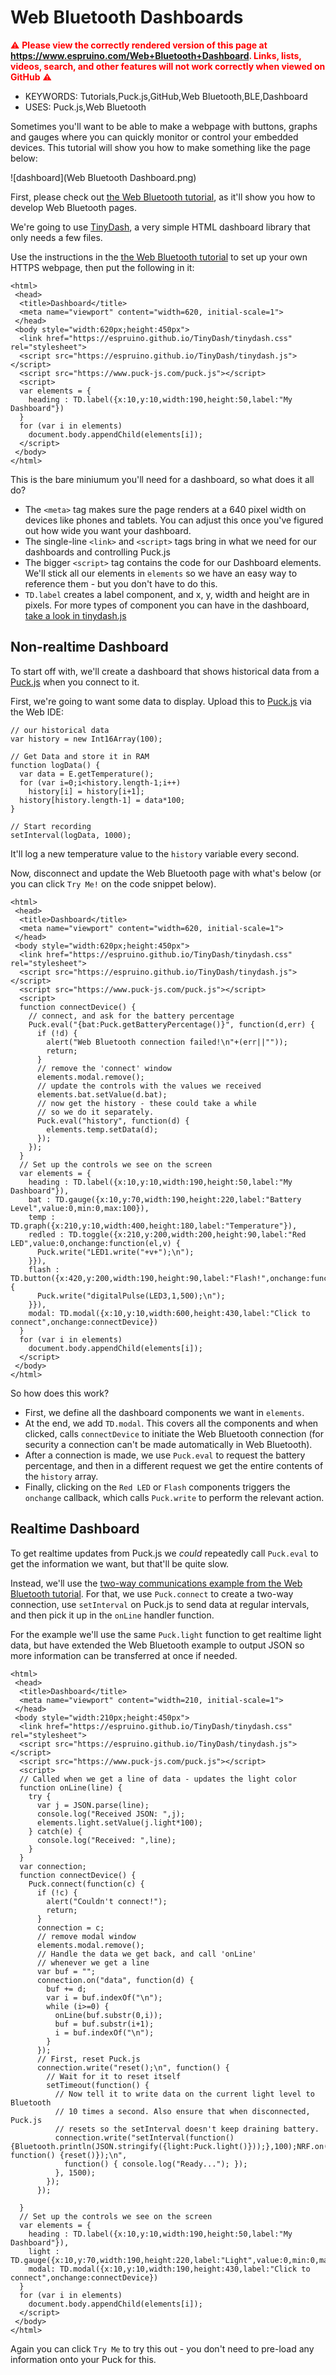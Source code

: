 <!--- Copyright (c) 2016 Gordon Williams, Pur3 Ltd. See the file LICENSE for copying permission. -->
Web Bluetooth Dashboards
========================

<span style="color:red">:warning: **Please view the correctly rendered version of this page at https://www.espruino.com/Web+Bluetooth+Dashboard. Links, lists, videos, search, and other features will not work correctly when viewed on GitHub** :warning:</span>

* KEYWORDS: Tutorials,Puck.js,GitHub,Web Bluetooth,BLE,Dashboard
* USES: Puck.js,Web Bluetooth

Sometimes you'll want to be able to make a webpage with buttons, graphs
and gauges where you can quickly monitor or control your embedded devices.
This tutorial will show you how to make something like the page below:

![dashboard](Web Bluetooth Dashboard.png)

First, please check out [the Web Bluetooth tutorial](Puck.js+Web+Bluetooth),
as it'll show you how to develop Web Bluetooth pages.

We're going to use [TinyDash](https://github.com/espruino/TinyDash),
a very simple HTML dashboard library that only needs a few files.

Use the instructions in the [the Web Bluetooth tutorial](Puck.js+Web+Bluetooth)
to set up your own HTTPS webpage, then put the following in it:

```HTML_demo_link
<html>
 <head>
  <title>Dashboard</title>
  <meta name="viewport" content="width=620, initial-scale=1">
 </head>
 <body style="width:620px;height:450px">
  <link href="https://espruino.github.io/TinyDash/tinydash.css" rel="stylesheet">
  <script src="https://espruino.github.io/TinyDash/tinydash.js"></script>
  <script src="https://www.puck-js.com/puck.js"></script>  
  <script>
  var elements = {
    heading : TD.label({x:10,y:10,width:190,height:50,label:"My Dashboard"})
  }
  for (var i in elements)
    document.body.appendChild(elements[i]);
  </script>
 </body>
</html>
```

This is the bare miniumum you'll need for a dashboard, so what does it all do?

* The `<meta>` tag makes sure the page renders at a 640 pixel width on devices
like phones and tablets. You can adjust this once you've figured out how wide
you want your dashboard.
* The single-line `<link>` and `<script>` tags bring in what we need for our dashboards and controlling Puck.js 
* The bigger `<script>` tag contains the code for our Dashboard elements. We'll stick
all our elements in `elements` so we have an easy way to reference them - but you don't have
to do this. 
* `TD.label` creates a label component, and x, y, width and height are in pixels. For
 more types of component you can have in the dashboard, [take a look in tinydash.js](https://github.com/espruino/TinyDash/blob/master/tinydash.js)

Non-realtime Dashboard
-------------------------

To start off with, we'll create a dashboard that shows historical data from
a [Puck.js](/Puck.js) when you connect to it.

First, we're going to want some data to display. Upload this to [Puck.js](/Puck.js)
via the Web IDE:

```
// our historical data
var history = new Int16Array(100); 

// Get Data and store it in RAM
function logData() {
  var data = E.getTemperature();
  for (var i=0;i<history.length-1;i++)
    history[i] = history[i+1];
  history[history.length-1] = data*100;
}

// Start recording
setInterval(logData, 1000); 
```

It'll log a new temperature value to the `history` variable every second.

Now, disconnect and update the Web Bluetooth page with what's below 
(or you can click `Try Me!` on the code snippet below).
  
```HTML_demo_link
<html>
 <head>
  <title>Dashboard</title>
  <meta name="viewport" content="width=620, initial-scale=1">
 </head>
 <body style="width:620px;height:450px">
  <link href="https://espruino.github.io/TinyDash/tinydash.css" rel="stylesheet">
  <script src="https://espruino.github.io/TinyDash/tinydash.js"></script>
  <script src="https://www.puck-js.com/puck.js"></script>  
  <script>
  function connectDevice() {
    // connect, and ask for the battery percentage
    Puck.eval("{bat:Puck.getBatteryPercentage()}", function(d,err) {
      if (!d) {
        alert("Web Bluetooth connection failed!\n"+(err||""));
        return;
      }
      // remove the 'connect' window
      elements.modal.remove();
      // update the controls with the values we received
      elements.bat.setValue(d.bat);
      // now get the history - these could take a while
      // so we do it separately.
      Puck.eval("history", function(d) {
        elements.temp.setData(d);
      });
    });
  }
  // Set up the controls we see on the screen    
  var elements = {
    heading : TD.label({x:10,y:10,width:190,height:50,label:"My Dashboard"}),
    bat : TD.gauge({x:10,y:70,width:190,height:220,label:"Battery Level",value:0,min:0,max:100}),
    temp : TD.graph({x:210,y:10,width:400,height:180,label:"Temperature"}),
    redled : TD.toggle({x:210,y:200,width:200,height:90,label:"Red LED",value:0,onchange:function(el,v) {
      Puck.write("LED1.write("+v+");\n");
    }}),
    flash : TD.button({x:420,y:200,width:190,height:90,label:"Flash!",onchange:function(){
      Puck.write("digitalPulse(LED3,1,500);\n");
    }}),
    modal: TD.modal({x:10,y:10,width:600,height:430,label:"Click to connect",onchange:connectDevice})
  }
  for (var i in elements)
    document.body.appendChild(elements[i]);
  </script>
 </body>
</html>
``` 

So how does this work?

* First, we define all the dashboard components we want in `elements`.
* At the end, we add `TD.modal`. This covers all the components and when clicked, 
calls `connectDevice` to initiate the Web Bluetooth connection (for security a 
connection can't be made automatically in Web Bluetooth).
* After a connection is made, we use `Puck.eval` to request the battery
percentage, and then in a different request we get the entire contents of
the `history` array.
* Finally, clicking on the `Red LED` or `Flash` components triggers the
`onchange` callback, which calls `Puck.write` to perform the relevant action.

Realtime Dashboard
------------------

To get realtime updates from Puck.js we *could* repeatedly call `Puck.eval` to
get the information we want, but that'll be quite slow.

Instead, we'll use the [two-way communications example from the Web Bluetooth tutorial](Puck.js+Web+Bluetooth#two-way-communications).
For that, we use `Puck.connect` to create a two-way connection, use `setInterval`
on Puck.js to send data at regular intervals, and then pick it up in the
`onLine` handler function.

For the example we'll use the same `Puck.light` function to get realtime
light data, but have extended the Web Bluetooth example to output JSON
so more information can be transferred at once if needed.

```
<html>
 <head>
  <title>Dashboard</title>
  <meta name="viewport" content="width=210, initial-scale=1">
 </head>
 <body style="width:210px;height:450px">
  <link href="https://espruino.github.io/TinyDash/tinydash.css" rel="stylesheet">
  <script src="https://espruino.github.io/TinyDash/tinydash.js"></script>
  <script src="https://www.puck-js.com/puck.js"></script>  
  <script>
  // Called when we get a line of data - updates the light color
  function onLine(line) {
    try {
      var j = JSON.parse(line);
      console.log("Received JSON: ",j);
      elements.light.setValue(j.light*100);
    } catch(e) {
      console.log("Received: ",line);
    }
  }
  var connection;
  function connectDevice() {
    Puck.connect(function(c) {
      if (!c) {
        alert("Couldn't connect!");
        return;
      }
      connection = c; 
      // remove modal window
      elements.modal.remove();
      // Handle the data we get back, and call 'onLine'
      // whenever we get a line
      var buf = "";
      connection.on("data", function(d) {
        buf += d;
        var i = buf.indexOf("\n");
        while (i>=0) {
          onLine(buf.substr(0,i));
          buf = buf.substr(i+1);
          i = buf.indexOf("\n");
        }
      });
      // First, reset Puck.js
      connection.write("reset();\n", function() {
        // Wait for it to reset itself
        setTimeout(function() {
          // Now tell it to write data on the current light level to Bluetooth
          // 10 times a second. Also ensure that when disconnected, Puck.js
          // resets so the setInterval doesn't keep draining battery.
          connection.write("setInterval(function(){Bluetooth.println(JSON.stringify({light:Puck.light()}));},100);NRF.on('disconnect', function() {reset()});\n",
            function() { console.log("Ready..."); });
          }, 1500);
        });
      });
   
  }
  // Set up the controls we see on the screen    
  var elements = {
    heading : TD.label({x:10,y:10,width:190,height:50,label:"My Dashboard"}),
    light : TD.gauge({x:10,y:70,width:190,height:220,label:"Light",value:0,min:0,max:100}),
    modal: TD.modal({x:10,y:10,width:190,height:430,label:"Click to connect",onchange:connectDevice})
  }
  for (var i in elements)
    document.body.appendChild(elements[i]);
  </script>
 </body>
</html>
```

Again you can click `Try Me` to try this out - you don't need to pre-load any
information onto your Puck for this.

